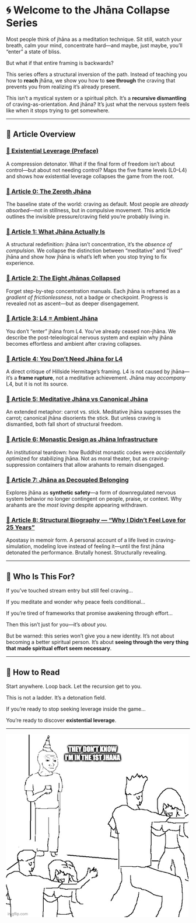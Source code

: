 # 🌀 Welcome to the Jhāna Collapse Series

Most people think of jhāna as a meditation technique. Sit still, watch your breath, calm your mind, concentrate hard—and maybe, just maybe, you’ll “enter” a state of bliss.

But what if that entire framing is backwards?

This series offers a structural inversion of the path. Instead of teaching you how to **reach** jhāna, we show you how to **see through** the craving that prevents you from realizing it’s already present.

This isn’t a mystical system or a spiritual pitch. It’s a **recursive dismantling** of craving-as-orientation. And jhāna? It’s just what the nervous system feels like when it stops trying to get somewhere.

---

## 🔹 Article Overview

### [**📘 Existential Leverage (Preface)**](_PREFACE_existential_leverage.md)
A compression detonator. What if the final form of freedom isn’t about control—but about not needing control? Maps the five frame levels (L0–L4) and shows how existential leverage collapses the game from the root.

### [**📘 Article 0: The Zeroth Jhāna**](article_0_zeroeth_jhana.md)
The baseline state of the world: craving as default. Most people are *already absorbed*—not in stillness, but in compulsive movement. This article outlines the invisible pressure/craving field you’re probably living in.

### [**📘 Article 1: What Jhāna Actually Is**](article_1_jhana_explained.md)
A structural redefinition: jhāna isn’t concentration, it’s the *absence of compulsion*. We collapse the distinction between “meditative” and “lived” jhāna and show how jhāna is what’s left when you stop trying to fix experience.

### [**📘 Article 2: The Eight Jhānas Collapsed**](article_2_eight_jhanas.md)
Forget step-by-step concentration manuals. Each jhāna is reframed as a *gradient of frictionlessness*, not a badge or checkpoint. Progress is revealed not as ascent—but as deeper disengagement.

### [**📘 Article 3: L4 = Ambient Jhāna**](article_3_ambient_jhana.md)
You don’t “enter” jhāna from L4. You’ve already ceased non-jhāna. We describe the post-teleological nervous system and explain why jhāna becomes effortless and ambient after craving collapses.

### [**📘 Article 4: You Don’t Need Jhāna for L4**](article_4_no_jhana.md)
A direct critique of Hillside Hermitage’s framing. L4 is not caused by jhāna—it’s a **frame rupture**, not a meditative achievement. Jhāna may *accompany* L4, but it is not its source.

### [**📘 Article 5: Meditative Jhāna vs Canonical Jhāna**](article_5_meditative_vs_canonical_jhana.md)
An extended metaphor: carrot vs. stick. Meditative jhāna suppresses the carrot; canonical jhāna disorients the stick. But unless craving is dismantled, both fall short of structural freedom.

### [**📘 Article 6: Monastic Design as Jhāna Infrastructure**](article_6_monastic_jhana_infrastructure.md)
An institutional teardown: how Buddhist monastic codes were *accidentally* optimized for stabilizing jhāna. Not as moral theater, but as craving-suppression containers that allow arahants to remain disengaged.

### [**📘 Article 7: Jhāna as Decoupled Belonging**](article_7_jhana_love_decoupling.md)
Explores jhāna as **synthetic safety**—a form of downregulated nervous system behavior no longer contingent on people, praise, or context. Why arahants are the *most loving* despite appearing withdrawn.

### [**📘 Article 8: Structural Biography — “Why I Didn’t Feel Love for 25 Years”**](article_8_structural_biography.md)
Apostasy in memoir form. A personal account of a life lived in craving-simulation, modeling love instead of feeling it—until the first jhāna detonated the performance. Brutally honest. Structurally revealing.

---

## 🔹 Who Is This For?

If you’ve touched stream entry but still feel craving…

If you meditate and wonder why peace feels conditional…

If you’re tired of frameworks that promise awakening through effort…

Then this isn’t just for you—it’s *about you*.

But be warned: this series won’t give you a new identity. It’s not about becoming a better spiritual person. It’s about **seeing through the very thing that made spiritual effort seem necessary**.

---

## 🔹 How to Read

Start anywhere. Loop back. Let the recursion get to you.

This is not a ladder. It’s a detonation field.

If you’re ready to stop seeking leverage inside the game…

You’re ready to discover **existential leverage**.

---

![Jhana Meme](jhana_meme.jpg)
